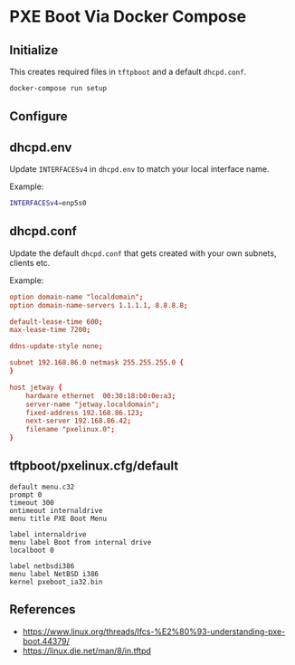 # PXE Boot Via Docker Compose

## Initialize
This creates required files in `tftpboot` and a default `dhcpd.conf`.
```bash
docker-compose run setup
```

## Configure

## dhcpd.env
Update `INTERFACESv4` in `dhcpd.env` to match your local interface name.

Example:
```bash
INTERFACESv4=enp5s0
```

## dhcpd.conf
Update the default `dhcpd.conf` that gets created with your own subnets, clients etc.

Example:
```conf
option domain-name "localdomain";
option domain-name-servers 1.1.1.1, 8.8.8.8;

default-lease-time 600;
max-lease-time 7200;

ddns-update-style none;

subnet 192.168.86.0 netmask 255.255.255.0 {
}

host jetway {
    hardware ethernet  00:30:18:b0:0e:a3;
    server-name "jetway.localdomain";
    fixed-address 192.168.86.123;
    next-server 192.168.86.42;
    filename "pxelinux.0";
}
``` 

## tftpboot/pxelinux.cfg/default
```
default menu.c32
prompt 0
timeout 300
ontimeout internaldrive
menu title PXE Boot Menu

label internaldrive
menu label Boot from internal drive
localboot 0

label netbsdi386
menu label NetBSD i386
kernel pxeboot_ia32.bin
```

## References
- https://www.linux.org/threads/lfcs-%E2%80%93-understanding-pxe-boot.44379/
- https://linux.die.net/man/8/in.tftpd
